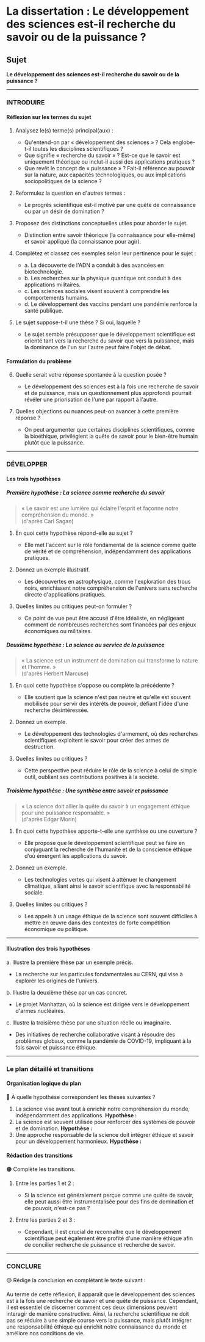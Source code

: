 # La dissertation : Le développement des sciences est-il recherche du savoir ou de la puissance ?

## Sujet
**Le développement des sciences est-il recherche du savoir ou de la puissance ?**

---

### INTRODUIRE

#### Réflexion sur les termes du sujet

1. Analysez le(s) terme(s) principal(aux) :  
   - Qu'entend-on par « développement des sciences » ? Cela englobe-t-il toutes les disciplines scientifiques ?
   - Que signifie « recherche du savoir » ? Est-ce que le savoir est uniquement théorique ou inclut-il aussi des applications pratiques ?
   - Que revêt le concept de « puissance » ? Fait-il référence au pouvoir sur la nature, aux capacités technologiques, ou aux implications sociopolitiques de la science ?

2. Reformulez la question en d'autres termes :  
   - Le progrès scientifique est-il motivé par une quête de connaissance ou par un désir de domination ?

3. Proposez des distinctions conceptuelles utiles pour aborder le sujet.  
   - Distinction entre savoir théorique (la connaissance pour elle-même) et savoir appliqué (la connaissance pour agir).

4. Complétez et classez ces exemples selon leur pertinence pour le sujet :  
   - a. La découverte de l'ADN a conduit à des avancées en biotechnologie.  
   - b. Les recherches sur la physique quantique ont conduit à des applications militaires.  
   - c. Les sciences sociales visent souvent à comprendre les comportements humains.  
   - d. Le développement des vaccins pendant une pandémie renforce la santé publique.  

5. Le sujet suppose-t-il une thèse ? Si oui, laquelle ?  
   - Le sujet semble présupposer que le développement scientifique est orienté tant vers la recherche du savoir que vers la puissance, mais la dominance de l'un sur l'autre peut faire l'objet de débat.

#### Formulation du problème

6. Quelle serait votre réponse spontanée à la question posée ?  
   - Le développement des sciences est à la fois une recherche de savoir et de puissance, mais un questionnement plus approfondi pourrait révéler une priorisation de l'une par rapport à l'autre.

7. Quelles objections ou nuances peut-on avancer à cette première réponse ?  
   - On peut argumenter que certaines disciplines scientifiques, comme la bioéthique, privilégient la quête de savoir pour le bien-être humain plutôt que la puissance.

---

### DÉVELOPPER

#### Les trois hypothèses

##### Première hypothèse : La science comme recherche du savoir

> « Le savoir est une lumière qui éclaire l'esprit et façonne notre compréhension du monde. »  
> (d'après Carl Sagan)

1. En quoi cette hypothèse répond-elle au sujet ?  
   - Elle met l'accent sur le rôle fondamental de la science comme quête de vérité et de compréhension, indépendamment des applications pratiques.

2. Donnez un exemple illustratif.  
   - Les découvertes en astrophysique, comme l'exploration des trous noirs, enrichissent notre compréhension de l'univers sans recherche directe d'applications pratiques.

3. Quelles limites ou critiques peut-on formuler ?  
   - Ce point de vue peut être accusé d'être idéaliste, en négligeant comment de nombreuses recherches sont financées par des enjeux économiques ou militaires.

##### Deuxième hypothèse : La science au service de la puissance

> « La science est un instrument de domination qui transforme la nature et l'homme. »  
> (d'après Herbert Marcuse)

1. En quoi cette hypothèse s'oppose ou complète la précédente ?  
   - Elle soutient que la science n'est pas neutre et qu'elle est souvent mobilisée pour servir des intérêts de pouvoir, défiant l'idée d'une recherche désintéressée.

2. Donnez un exemple.  
   - Le développement des technologies d'armement, où des recherches scientifiques exploitent le savoir pour créer des armes de destruction.

3. Quelles limites ou critiques ?  
   - Cette perspective peut réduire le rôle de la science à celui de simple outil, oubliant ses contributions positives à la société.

##### Troisième hypothèse : Une synthèse entre savoir et puissance

> « La science doit allier la quête du savoir à un engagement éthique pour une puissance responsable. »  
> (d'après Edgar Morin)

1. En quoi cette hypothèse apporte-t-elle une synthèse ou une ouverture ?  
   - Elle propose que le développement scientifique peut se faire en conjuguant la recherche de l’humanité et de la conscience éthique d’où émergent les applications du savoir.

2. Donnez un exemple.  
   - Les technologies vertes qui visent à atténuer le changement climatique, alliant ainsi le savoir scientifique avec la responsabilité sociale.

3. Quelles limites ou critiques ?  
   - Les appels à un usage éthique de la science sont souvent difficiles à mettre en œuvre dans des contextes de forte compétition économique ou politique.

---

#### Illustration des trois hypothèses

a. Illustre la première thèse par un exemple précis.  
   - La recherche sur les particules fondamentales au CERN, qui vise à explorer les origines de l'univers.

b. Illustre la deuxième thèse par un cas concret.  
   - Le projet Manhattan, où la science est dirigée vers le développement d'armes nucléaires.

c. Illustre la troisième thèse par une situation réelle ou imaginaire.  
   - Des initiatives de recherche collaborative visant à résoudre des problèmes globaux, comme la pandémie de COVID-19, impliquant à la fois savoir et puissance éthique.

---

### Le plan détaillé et transitions

#### Organisation logique du plan

🔴 À quelle hypothèse correspondent les thèses suivantes ?

1. La science vise avant tout à enrichir notre compréhension du monde, indépendamment des applications. **Hypothèse :**  
2. La science est souvent utilisée pour renforcer des systèmes de pouvoir et de domination. **Hypothèse :**  
3. Une approche responsable de la science doit intégrer éthique et savoir pour un développement harmonieux. **Hypothèse :**  

#### Rédaction des transitions

🟠 Complète les transitions.

1. Entre les parties 1 et 2 :  
   - Si la science est généralement perçue comme une quête de savoir, elle peut aussi être instrumentalisée pour des fins de domination et de pouvoir, n'est-ce pas ?

2. Entre les parties 2 et 3 :  
   - Cependant, il est crucial de reconnaître que le développement scientifique peut également être profité d'une manière éthique afin de concilier recherche de puissance et recherche de savoir.

---

### CONCLURE

🟡 Rédige la conclusion en complétant le texte suivant :

Au terme de cette réflexion, il apparaît que le développement des sciences est à la fois une recherche de savoir et une quête de puissance. Cependant, il est essentiel de discerner comment ces deux dimensions peuvent interagir de manière constructive. Ainsi, la recherche scientifique ne doit pas se réduire à une simple course vers la puissance, mais plutôt intégrer une responsabilité éthique qui enrichit notre connaissance du monde et améliore nos conditions de vie.